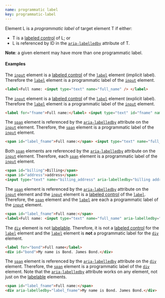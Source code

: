 ```yaml
---
name: programmatic label
key: programmatic-label
---
```


Element L is a _programmatic label_ of target element T if either:

- T is a [labeled control][] of L; or
- L is referenced by ID in the [`aria-labelledby`][aria-labelledby] attribute of T.

**Note**: a given element may have more than one programmatic label.

#### Examples

The [`input`][input] element is a [labeled control][] of the [`label`][label element] element (implicit label). Therefore the [`label`][label element] element is a programmatic label of the [`input`][input] element.

```html
<label>Full name: <input type="text" name="full_name" /> </label>
```

The [`input`][input] element is a [labeled control][] of the [`label`][label element] element (explicit label). Therefore the [`label`][label element] element is a programmatic label of the [`input`][input] element.

```html
<label for="fname">Full name:</label> <input type="text" id="fname" name="full_name" />
```

The [`span`][span] element is referenced by the [`aria-labelledby`][aria-labelledby] attribute on the [`input`][input] element. Therefore, the [`span`][span] element is a programmatic label of the [`input`][input] element.

```html
<span id="label_fname">Full name:</span> <input type="text" name="full_name" aria-labelledby="label_fname" />
```

Both [`span`][span] elements are referenced by the [`aria-labelledby`][aria-labelledby] attribute on the [`input`][input] element. Therefore, each [`span`][span] element is a programmatic label of the [`input`][input] element.

```html
<span id="billing">Billing</span>
<span id="address">address</span>
<input type="text" name="billing_address" aria-labelledby="billing address" />
```

The [`span`][span] element is referenced by the [`aria-labelledby`][aria-labelledby] attribute on the [`input`][input] element and the [`input`][input] element is a [labeled control][] of the [`label`][label element]. Therefore, the [`span`][span] element and the [`label`][label element] are each a programmatic label of the [`input`][input] element.

```html
<span id="label_fname">Full name:</span>
<label>Full name: <input type="text" name="full_name" aria-labelledby="label_fname"/></label>
```

The [`div`][div] element is not [labelable][]. Therefore, it is not a [labeled control][] for the [`label`][label element] element and the [`label`][label element] element is **not** a programmatic label for the [`div`][div] element.

```html
<label for="bond">Full name</label>
<div id="bond">My name is Bond. James Bond.</div>
```

The [`span`][span] element is referenced by the [`aria-labelledby`][aria-labelledby] attribute on the [`div`][div] element. Therefore, the [`span`][span] element is a programmatic label of the [`div`][div] element. Note that the [`aria-labelledby`][aria-labelledby] attribute works on any element, not just on the [labelable][] elements.

```html
<span id="label_fname">Full name:</span>
<div aria-labelledby="label_fname">My name is Bond. James Bond.</div>
```

[aria-labelledby]: https://www.w3.org/TR/wai-aria-1.1/#aria-labelledby 'The `aria-labelledby attribute and property'
[div]: https://html.spec.whatwg.org/multipage/grouping-content.html#the-div-element 'The `div` element'
[input]: https://html.spec.whatwg.org/multipage/input.html#the-input-element 'The `input` element'
[label element]: https://html.spec.whatwg.org/multipage/forms.html#the-label-element 'The `label` element'
[labelable]: https://html.spec.whatwg.org/multipage/forms.html#category-label 'Definition of labelable elements'
[labeled control]: https://html.spec.whatwg.org/multipage/forms.html#labeled-control 'Definition of labeled control'
[span]: https://html.spec.whatwg.org/multipage/text-level-semantics.html#the-span-element 'The `span` element'
